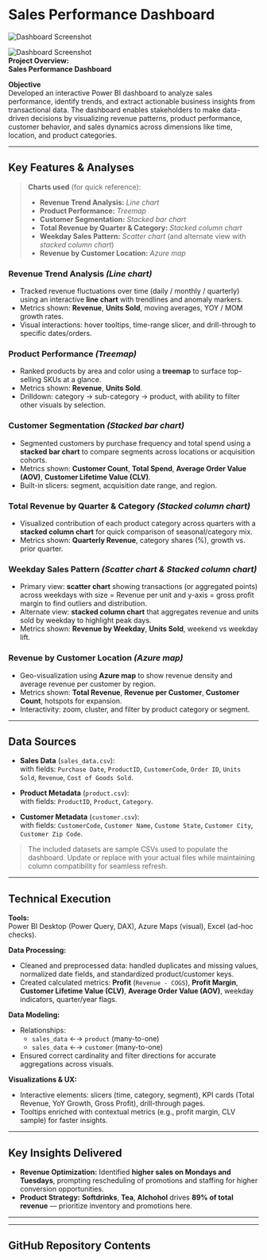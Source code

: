 # **Sales Performance Dashboard**

![Dashboard Screenshot]([[[path/to/dashboard_screenshot.png](https://github.com/Slimsnapz/PowerBi-Sales-Performance-Project/blob/61947b9b94a64a06e3df724e85df32a542f32618/Screenshot%202025-08-08%20100750.png)](https://github.com/Slimsnapz/PowerBi-Sales-Performance-Project/blob/main/Screenshot%202025-08-08%20100750.png?raw=true)](https://github.com/Slimsnapz/PowerBi-Sales-Performance-Project/blob/7842b602fd8c7f45ddca5eeea65f7531153131c9/Screenshot%202025-08-08%20100750.jpg)) 

![Dashboard Screenshot]([path/to/dashboard_screenshot.png](https://github.com/Slimsnapz/PowerBi-Sales-Performance-Project/blob/f2f7d35938c4898e1cd33fa741cc7892e9a7c54f/Screenshot%202025-08-08%20132626.png))   
**Project Overview:**  
**Sales Performance Dashboard**

**Objective**  
Developed an interactive Power BI dashboard to analyze sales performance, identify trends, and extract actionable business insights from transactional data. The dashboard enables stakeholders to make data-driven decisions by visualizing revenue patterns, product performance, customer behavior, and sales dynamics across dimensions like time, location, and product categories.

---

## **Key Features & Analyses**

> **Charts used** (for quick reference):  
> - **Revenue Trend Analysis:** *Line chart*  
> - **Product Performance:** *Treemap*  
> - **Customer Segmentation:** *Stacked bar chart*  
> - **Total Revenue by Quarter & Category:** *Stacked column chart*  
> - **Weekday Sales Pattern:** *Scatter chart* (and alternate view with *stacked column chart*)  
> - **Revenue by Customer Location:** *Azure map*

### **Revenue Trend Analysis** *(Line chart)*
- Tracked revenue fluctuations over time (daily / monthly / quarterly) using an interactive **line chart** with trendlines and anomaly markers.
- Metrics shown: **Revenue**, **Units Sold**, moving averages, YOY / MOM growth rates.
- Visual interactions: hover tooltips, time-range slicer, and drill-through to specific dates/orders.

### **Product Performance** *(Treemap)*
- Ranked products by area and color using a **treemap** to surface top-selling SKUs at a glance.
- Metrics shown: **Revenue**, **Units Sold**.
- Drilldown: category → sub-category → product, with ability to filter other visuals by selection.

### **Customer Segmentation** *(Stacked bar chart)*
- Segmented customers by purchase frequency and total spend using a **stacked bar chart** to compare segments across locations or acquisition cohorts.
- Metrics shown: **Customer Count**, **Total Spend**, **Average Order Value (AOV)**, **Customer Lifetime Value (CLV)**.
- Built-in slicers: segment, acquisition date range, and region.

### **Total Revenue by Quarter & Category** *(Stacked column chart)*
- Visualized contribution of each product category across quarters with a **stacked column chart** for quick comparison of seasonal/category mix.
- Metrics shown: **Quarterly Revenue**, category shares (%), growth vs. prior quarter.

### **Weekday Sales Pattern** *(Scatter chart & Stacked column chart)*
- Primary view: **scatter chart** showing transactions (or aggregated points) across weekdays with size = Revenue per unit and y-axis = gross profit margin to find outliers and distribution.
- Alternate view: **stacked column chart** that aggregates revenue and units sold by weekday to highlight peak days.
- Metrics shown: **Revenue by Weekday**, **Units Sold**, weekend vs weekday lift.

### **Revenue by Customer Location** *(Azure map)*
- Geo-visualization using **Azure map** to show revenue density and average revenue per customer by region.
- Metrics shown: **Total Revenue**, **Revenue per Customer**, **Customer Count**, hotspots for expansion.
- Interactivity: zoom, cluster, and filter by product category or segment.

---

## **Data Sources**

- **Sales Data** (`sales_data.csv`):  
with fields: `Purchase Date`, `ProductID`, `CustomerCode`, `Order ID`, `Units Sold`, `Revenue`, `Cost of Goods Sold`.

- **Product Metadata** (`product.csv`):  
 with fields: `ProductID`, `Product`, `Category`.

- **Customer Metadata** (`customer.csv`):  
  with fields: `CustomerCode`, `Customer Name`, `Custome State`, `Customer City`, `Customer Zip Code`.

> The included datasets are sample CSVs used to populate the dashboard. Update or replace with your actual files while maintaining column compatibility for seamless refresh.

---

## **Technical Execution**

**Tools:**  
Power BI Desktop (Power Query, DAX), Azure Maps (visual), Excel (ad-hoc checks).

**Data Processing:**  
- Cleaned and preprocessed data: handled duplicates and missing values, normalized date fields, and standardized product/customer keys.  
- Created calculated metrics: **Profit** (`Revenue - COGS`), **Profit Margin**, **Customer Lifetime Value (CLV)**, **Average Order Value (AOV)**, weekday indicators, quarter/year flags.

**Data Modeling:**  
- Relationships:
  - `sales_data` ←→ `product` (many-to-one)
  - `sales_data` ←→ `customer` (many-to-one)  
- Ensured correct cardinality and filter directions for accurate aggregations across visuals.

**Visualizations & UX:**  
- Interactive elements: slicers (time, category, segment), KPI cards (Total Revenue, YoY Growth, Gross Profit), drill-through pages.  
- Tooltips enriched with contextual metrics (e.g., profit margin, CLV sample) for faster insights.

---

## **Key Insights Delivered**

- **Revenue Optimization:** Identified **higher sales on Mondays and Tuesdays**, prompting rescheduling of promotions and staffing for higher conversion opportunities.  
- **Product Strategy:** **Softdrinks**, **Tea**, **Alchohol** drives **89% of total revenue** — prioritize inventory and promotions here.   


---

---

## **GitHub Repository Contents**

